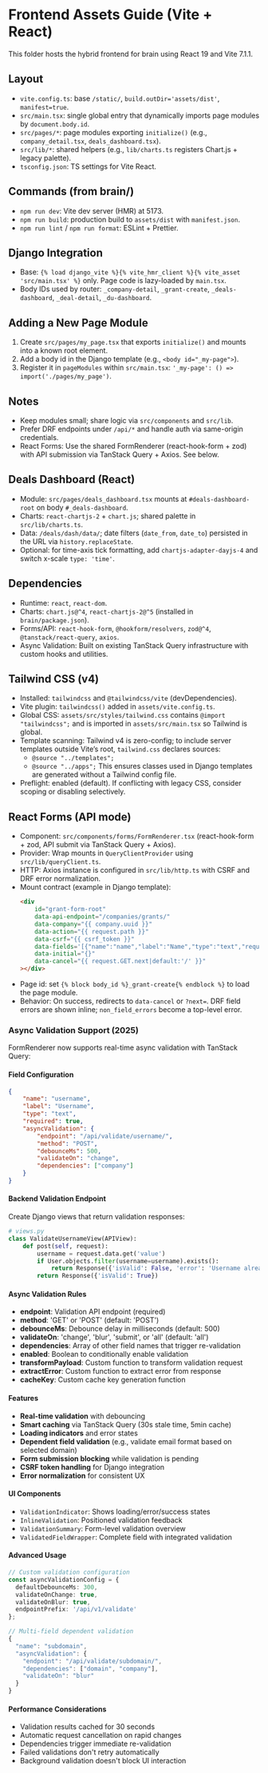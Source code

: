# Frontend Assets Guide (Vite + React)

This folder hosts the hybrid frontend for brain using React 19 and Vite 7.1.1.

## Layout

- `vite.config.ts`: base `/static/`, `build.outDir='assets/dist'`, `manifest=true`.
- `src/main.tsx`: single global entry that dynamically imports page modules by `document.body.id`.
- `src/pages/*`: page modules exporting `initialize()` (e.g., `company_detail.tsx`, `deals_dashboard.tsx`).
- `src/lib/*`: shared helpers (e.g., `lib/charts.ts` registers Chart.js + legacy palette).
- `tsconfig.json`: TS settings for Vite React.

## Commands (from brain/)

- `npm run dev`: Vite dev server (HMR) at 5173.
- `npm run build`: production build to `assets/dist` with `manifest.json`.
- `npm run lint` / `npm run format`: ESLint + Prettier.

## Django Integration

- Base: `{% load django_vite %}{% vite_hmr_client %}{% vite_asset 'src/main.tsx' %}` only. Page code is lazy-loaded by `main.tsx`.
- Body IDs used by router: `_company-detail`, `_grant-create`, `_deals-dashboard`, `_deal-detail`, `_du-dashboard`.

## Adding a New Page Module

1. Create `src/pages/my_page.tsx` that exports `initialize()` and mounts into a known root element.
2. Add a body id in the Django template (e.g., `<body id="_my-page">`).
3. Register it in `pageModules` within `src/main.tsx`: `'_my-page': () => import('./pages/my_page')`.

## Notes

- Keep modules small; share logic via `src/components` and `src/lib`.
- Prefer DRF endpoints under `/api/*` and handle auth via same-origin credentials.
- React Forms: Use the shared FormRenderer (react-hook-form + zod) with API submission via TanStack Query + Axios. See below.

## Deals Dashboard (React)

- Module: `src/pages/deals_dashboard.tsx` mounts at `#deals-dashboard-root` on body `#_deals-dashboard`.
- Charts: `react-chartjs-2` + `chart.js`; shared palette in `src/lib/charts.ts`.
- Data: `/deals/dash/data/`; date filters (`date_from`, `date_to`) persisted in the URL via `history.replaceState`.
- Optional: for time-axis tick formatting, add `chartjs-adapter-dayjs-4` and switch x-scale `type: 'time'`.

## Dependencies

- Runtime: `react`, `react-dom`.
- Charts: `chart.js@^4`, `react-chartjs-2@^5` (installed in `brain/package.json`).
- Forms/API: `react-hook-form`, `@hookform/resolvers`, `zod@^4`, `@tanstack/react-query`, `axios`.
- Async Validation: Built on existing TanStack Query infrastructure with custom hooks and utilities.

## Tailwind CSS (v4)

- Installed: `tailwindcss` and `@tailwindcss/vite` (devDependencies).
- Vite plugin: `tailwindcss()` added in `assets/vite.config.ts`.
- Global CSS: `assets/src/styles/tailwind.css` contains `@import "tailwindcss";` and is imported in `assets/src/main.tsx` so Tailwind is global.
- Template scanning: Tailwind v4 is zero-config; to include server templates outside Vite’s root, `tailwind.css` declares sources:
    - `@source "../templates";`
    - `@source "../apps";`
      This ensures classes used in Django templates are generated without a Tailwind config file.
- Preflight: enabled (default). If conflicting with legacy CSS, consider scoping or disabling selectively.

## React Forms (API mode)

- Component: `src/components/forms/FormRenderer.tsx` (react-hook-form + zod, API submit via TanStack Query + Axios).
- Provider: Wrap mounts in `QueryClientProvider` using `src/lib/queryClient.ts`.
- HTTP: Axios instance is configured in `src/lib/http.ts` with CSRF and DRF error normalization.
- Mount contract (example in Django template):
    ```html
    <div
        id="grant-form-root"
        data-api-endpoint="/companies/grants/"
        data-company="{{ company.uuid }}"
        data-action="{{ request.path }}"
        data-csrf="{{ csrf_token }}"
        data-fields='[{"name":"name","label":"Name","type":"text","required":true}]'
        data-initial="{}"
        data-cancel="{{ request.GET.next|default:'/' }}"
    ></div>
    ```
- Page id: set `{% block body_id %}_grant-create{% endblock %}` to load the page module.
- Behavior: On success, redirects to `data-cancel` or `?next=`. DRF field errors are shown inline; `non_field_errors` become a top-level error.

### Async Validation Support (2025)

FormRenderer now supports real-time async validation with TanStack Query:

#### Field Configuration

```json
{
    "name": "username",
    "label": "Username",
    "type": "text",
    "required": true,
    "asyncValidation": {
        "endpoint": "/api/validate/username/",
        "method": "POST",
        "debounceMs": 500,
        "validateOn": "change",
        "dependencies": ["company"]
    }
}
```

#### Backend Validation Endpoint

Create Django views that return validation responses:

```python
# views.py
class ValidateUsernameView(APIView):
    def post(self, request):
        username = request.data.get('value')
        if User.objects.filter(username=username).exists():
            return Response({'isValid': False, 'error': 'Username already taken'})
        return Response({'isValid': True})
```

#### Async Validation Rules

- **endpoint**: Validation API endpoint (required)
- **method**: 'GET' or 'POST' (default: 'POST')
- **debounceMs**: Debounce delay in milliseconds (default: 500)
- **validateOn**: 'change', 'blur', 'submit', or 'all' (default: 'all')
- **dependencies**: Array of other field names that trigger re-validation
- **enabled**: Boolean to conditionally enable validation
- **transformPayload**: Custom function to transform validation request
- **extractError**: Custom function to extract error from response
- **cacheKey**: Custom cache key generation function

#### Features

- **Real-time validation** with debouncing
- **Smart caching** via TanStack Query (30s stale time, 5min cache)
- **Loading indicators** and error states
- **Dependent field validation** (e.g., validate email format based on selected domain)
- **Form submission blocking** while validation is pending
- **CSRF token handling** for Django integration
- **Error normalization** for consistent UX

#### UI Components

- `ValidationIndicator`: Shows loading/error/success states
- `InlineValidation`: Positioned validation feedback
- `ValidationSummary`: Form-level validation overview
- `ValidatedFieldWrapper`: Complete field with integrated validation

#### Advanced Usage

```typescript
// Custom validation configuration
const asyncValidationConfig = {
  defaultDebounceMs: 300,
  validateOnChange: true,
  validateOnBlur: true,
  endpointPrefix: '/api/v1/validate'
};

// Multi-field dependent validation
{
  "name": "subdomain",
  "asyncValidation": {
    "endpoint": "/api/validate/subdomain/",
    "dependencies": ["domain", "company"],
    "validateOn": "blur"
  }
}
```

#### Performance Considerations

- Validation results cached for 30 seconds
- Automatic request cancellation on rapid changes
- Dependencies trigger immediate re-validation
- Failed validations don't retry automatically
- Background validation doesn't block UI interaction

